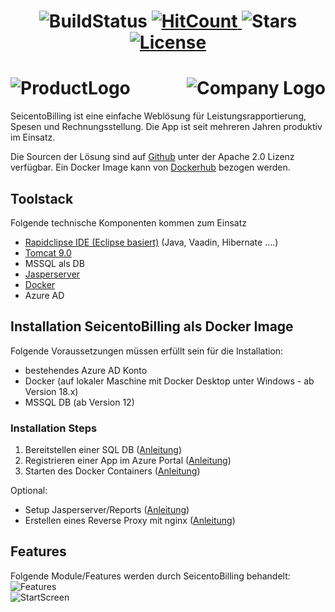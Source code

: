 <h1 align="center">
  <img src="https://xwr.visualstudio.com/XWare/_apis/build/status/Dockerhub%20SeicentoBilling-FromTemplate" alt="BuildStatus"/>
  <a href="http://hits.dwyl.io/xware-gmbh/SeicentoBilling">
  	<img src="http://hits.dwyl.io/xware-gmbh/SeicentoBilling.svg" alt="HitCount"/>
  </a>
  <img src="https://img.shields.io/github/stars/xware-gmbh/SeicentoBilling.svg?label=Stars&style=flat" alt="Stars"/>
  <a href="https://github.com/xware-gmbh/SeicentoBilling/blob/dev1/LICENSE.txt">
  	<img src="https://img.shields.io/github/license/xware-gmbh/SeicentoBilling.svg" alt="License"/>
  </a>
</h1>
<h1 align="left">
  <img src="https://github.com/xware-gmbh/SeicentoBilling/blob/master/docs/images/seicento_billing.PNG" alt="ProductLogo"/>
   <img src="https://github.com/xware-gmbh/SeicentoBilling/blob/master/docs/images/XWareLogo.png" alt="Company Logo" align="right"/>
</h1>
         
SeicentoBilling ist eine einfache Weblösung für Leistungsrapportierung, Spesen und Rechnungsstellung. Die App ist seit mehreren Jahren produktiv im Einsatz.  

Die Sourcen der Lösung sind auf [Github](https://github.com/xware-gmbh/SeicentoBilling) unter der Apache 2.0 Lizenz verfügbar.
Ein Docker Image kann von [Dockerhub](https://cloud.docker.com/repository/docker/jmurihub/seicentobilling/general) bezogen werden.

## Toolstack
Folgende technische Komponenten kommen zum Einsatz
* [Rapidclipse IDE (Eclipse basiert)](http://rapidclipse.com) (Java, Vaadin, Hibernate ....)
* [Tomcat 9.0](https://tomcat.apache.org/download-80.cgi)
* MSSQL als DB
* [Jasperserver](https://community.jaspersoft.com/project/jasperreports-server)
* [Docker](https://docker.com)
* Azure AD
 

## Installation SeicentoBilling als Docker Image
Folgende Voraussetzungen müssen erfüllt sein für die Installation:
* bestehendes Azure AD Konto
* Docker (auf lokaler Maschine mit Docker Desktop unter Windows - ab Version 18.x)
* MSSQL DB (ab Version 12)

### Installation Steps
1. Bereitstellen einer SQL DB ([Anleitung](https://github.com/xware-gmbh/SeicentoBilling/tree/master/flyway)) 
2. Registrieren einer App im Azure Portal ([Anleitung](https://github.com/xware-gmbh/SeicentoBilling/tree/master/docs/azuread))
3. Starten des Docker Containers ([Anleitung](https://github.com/xware-gmbh/SeicentoBilling/tree/master/docs/docker))

Optional:
* Setup Jasperserver/Reports ([Anleitung](https://github.com/xware-gmbh/SeicentoBilling/tree/master/docs/jasperserver))
* Erstellen eines Reverse Proxy mit nginx ([Anleitung](https://github.com/xware-gmbh/SeicentoBilling/tree/master/docs/nginx))

## Features
Folgende Module/Features werden durch SeicentoBilling behandelt:
![Features](https://github.com/xware-gmbh/SeicentoBilling/blob/master/docs/images/billing_modules.PNG "Logo")   
![StartScreen](https://github.com/xware-gmbh/SeicentoBilling/blob/master/docs/images/SeicentoBilling_Overview.PNG "StartScreen")

